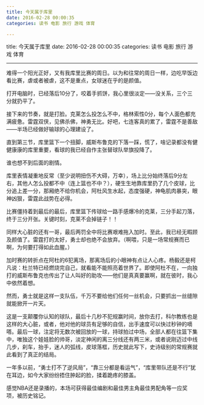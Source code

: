 ```yaml
---
title: 今天属于库里
date: 2016-02-28 00:00:35
categories: 读书 电影 旅行 游戏 体育

---
```

title: 今天属于库里
date: 2016-02-28 00:00:35
categories: 读书 电影 旅行 游戏 体育






---

难得一个阳光正好，又有我库里比赛的周日。以为和往常的周日一样，边吃早饭边看比赛，虐或者被虐，这不是重点，女球迷在乎的是颜值。



打开电脑时，已经落后10分了，咬着手抓饼，我心里很淡定——没关系，三个三分就扔平了。



接下来的节奏，就是打脸。克莱怎么投怎么不中，格林索性0分，每个人面色都充满疲惫。雷霆双侠，见佛杀佛，神勇无比。好吧，七连客真的累了，雷霆不是善敌——半场已经做好输球的心理建设了。



直到第三节，库里篮下一个扭脚，威斯布鲁克的下落一踩，慌了，啥记录都没有健健康康的库里重要，看球的我已经自作主张替球队举旗投降了。



谁也想不到后面的剧情。



库里表情凝重地反常（至少说明扭伤不大碍，万幸），场上比分始终落后9分左右，其他人怎么投都不中（连上篮也不中？），硬生生地靠库里扔了几个皮球，比分追上差一分，那厢绝不给你机会，阿杜风生水起，态度强硬，神龟肌肉暴突，眼神凶狠，雷霆此战势在必得。



比赛僵持着到最后的最后，库里篮下传球给一路手感爆冷的克莱，三分手起刀落，终于三分开张。关键时刻，克莱不会掉链子！！



同样大心脏的还有一哥，最后两罚全中将比赛艰难拖入加时。至此，我已经无暇顾及颜值了。雷霆打的太好，勇士却也绝不会放弃。（啊喂，只是一场常规赛而已啊，为何要打得如此血腥。）



加时赛的转折点在阿杜的6犯离场，那离场后的小眼神有点让人心疼。杨毅还是柯凡说：杜兰特已经燃烧完自己，就看能不能照亮着世界了。即使阿杜不在，一向独打的威斯布鲁克也传出了让人叫好的助攻——他们是真真要赢啊，就在彼时，我心中依然着想。



然而，勇士就是这样一支队伍，千万不要给他们任何一丝机会，只要抓出一丝缝隙就能掀开一片天。



这是一支颠覆你认知的球队，最后十几秒不犯规赢时间，放你去打，科尔教练也是这样的大心脏，或者，他对他的球员有足够的自信，出手速度可以快过秒钟的嘀嗒。最后一球，注定将无数次被回放的一球，持球拍过中场，全部人都在往篮下集中，唯独这个娃娃脸的帅哥，淡定神闲的离三分线还有两三米，或者说刚迈过中线几步，刹车，抬手，迷人的弧线，皮球落框，历史就此写下，史诗级别的常规赛就此看到了真正的结局。



一年多以前，“勇士打不了逆风局”，“靠三分都是看运气”，“库里带队还是不行”犹在耳边，如今大家纷纷捂住肿起的脸，揉着跪疼的膝盖。



感觉NBA还是录播的，本场可获得最佳编剧和最佳男主角最佳男配角等一应奖项，被历史铭记。